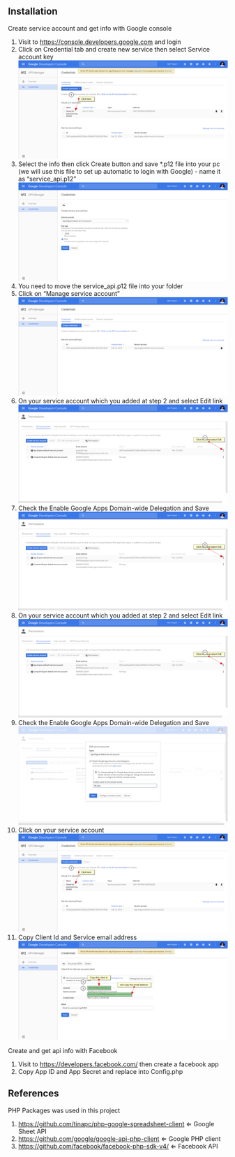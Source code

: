 Installation
-------------

Create service account and get info with Google console

 1. Visit to https://console.developers.google.com and login
 2. Click on Credential tab and create new service then select Service account key![](https://raw.githubusercontent.com/chany2/facebook-export-into-googlesheet/master/Readme/CLick%20on%20your%20service%20account.png)
 3. Select the info then click Create button and save *.p12 file into your pc (we will use this file to set up automatic to login with Google) - name it as “service_api.p12” ![](https://raw.githubusercontent.com/chany2/facebook-export-into-googlesheet/master/Readme/Create%20button%20and%20save%20*.p12%20file.png) 
 4. You need to move the service_api.p12 file into your folder
 5. Click on “Manage service account” ![](https://raw.githubusercontent.com/chany2/facebook-export-into-googlesheet/master/Readme/Manage%20service%20account.png) 
 6. On your service account which you added at step 2 and select Edit link ![](https://raw.githubusercontent.com/chany2/facebook-export-into-googlesheet/master/Readme/step%202%20and%20select%20Edit%20link.png) 
 7. Check the Enable Google Apps Domain-wide Delegation and Save ![](https://raw.githubusercontent.com/chany2/facebook-export-into-googlesheet/master/Readme/step%202%20and%20select%20Edit%20link.png) 
 8. On your service account which you added at step 2 and select Edit link ![](https://raw.githubusercontent.com/chany2/facebook-export-into-googlesheet/master/Readme/step%202%20and%20select%20Edit%20link.png) 
 9. Check the Enable Google Apps Domain-wide Delegation and Save ![](https://raw.githubusercontent.com/chany2/facebook-export-into-googlesheet/master/Readme/Google%20Apps%20Domain-wide%20Delegation%20and%20Save.jpg) 
 10. Click on your service account  ![](https://raw.githubusercontent.com/chany2/facebook-export-into-googlesheet/master/Readme/CLick%20on%20your%20service%20account.png) 
 11. Copy Client Id and Service email address   ![](https://raw.githubusercontent.com/chany2/facebook-export-into-googlesheet/master/Readme/Copy%20Client%20Id%20and%20Service%20email%20address%20.png) 
  
Create and get api info with Facebook
 1. Visit to https://developers.facebook.com/ then create a facebook app
 2. Copy App ID and App Secret and replace into Config.php

References
-------------
PHP Packages was used in this project
 1. https://github.com/tinapc/php-google-spreadsheet-client ⇐ Google Sheet API
 2. https://github.com/google/google-api-php-client ⇐ Google PHP client
 3. https://github.com/facebook/facebook-php-sdk-v4/ ⇐ Facebook API